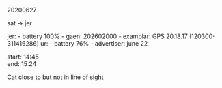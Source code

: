
20200627

sat -> jer

jer:
    - battery 100%
    - gaen: 202602000 
    - examplar: GPS 20.18.17 (120300-311416286)
ur:
    - battery 76%
    - advertiser: june 22

start: 14:45  
end: 15:24

Cat close to but not in line of sight
